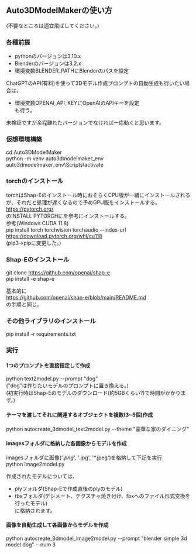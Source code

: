 ## Auto3DModelMakerの使い方
(不要なところは適宜飛ばしてください。)

### 各種前提
- pythonのバージョンは3.10.x  
- Blenderのバージョンは3.2.x  
- 環境変数BLENDER_PATHにBlenderのパスを設定  

ChatGPTのAPI(有料)を使って3Dモデル作成プロンプトの自動生成も行いたい場合は、  
- 環境変数OPENAI_API_KEYにOpenAIのAPIキーを設定  
も行う。  

未検証ですが余程離れたバージョンでなければ一応動くと思います。  

### 仮想環境構築
cd Auto3DModelMaker  
python -m venv auto3dmodelmaker_env  
auto3dmodelmaker_env\Scripts\activate  

### torchのインストール
torchはShap-Eのインストール時におそらくCPU版が一緒にインストールされるが、それだと処理が遅くなるので予めGPU版をインストールする。  
https://pytorch.org/  
のINSTALL PYTORCHにを参考にインストールする。  
参考(Windows CUDA 11.8)  
pip install torch torchvision torchaudio --index-url https://download.pytorch.org/whl/cu118  
(pip3->pipに変更した。)  

### Shap-Eのインストール
git clone https://github.com/openai/shap-e  
pip install -e shap-e  

基本的に  
https://github.com/openai/shap-e/blob/main/README.md  
の手順と同じ。  

### その他ライブラリのインストール
pip install -r requirements.txt  

### 実行
#### 1つのプロンプトを直接指定して作成
python text2model.py --prompt "dog"  
("dog"は作りたいモデルのプロンプトに置き換える。)  
(初実行時はShap-Eのモデルのダウンロード(約5GBくらい?)で時間がかかります。)  

#### テーマを渡してそれに関連するオブジェクトを複数(3~5個)作成
python autocreate_3dmodel_text2model.py --theme "豪華な家のダイニング"

#### imagesフォルダに格納した各画像からモデルを作成  
imagesフォルダに画像('*.png', '*.jpg', '*.jpeg')を格納して下記を実行  
python image2model.py  

作成されたモデルについては、  
- plyフォルダ(Shap-Eで作成直後のplyのモデル)  
- fbxフォルダ(デシメート、テクスチャ焼き付け、fbxへのファイル形式変換を行ったモデル)  
に格納されます。  

#### 画像を自動生成して各画像からモデルを作成
python autocreate_3dmodel_image2model.py --prompt "blender simple 3d model dog" --num 3